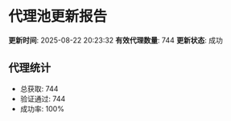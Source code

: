 # 代理池更新报告

**更新时间**: 2025-08-22 20:23:32
**有效代理数量**: 744
**更新状态**:  成功

## 代理统计
- 总获取: 744
- 验证通过: 744
- 成功率: 100%
